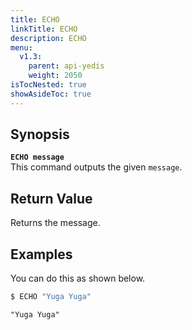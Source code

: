 ```yaml
---
title: ECHO
linkTitle: ECHO
description: ECHO
menu:
  v1.3:
    parent: api-yedis
    weight: 2050
isTocNested: true
showAsideToc: true
---
```


## Synopsis
<b>`ECHO message`</b><br>
This command outputs the given `message`.

## Return Value
Returns the message.

## Examples

You can do this as shown below.

```sh
$ ECHO "Yuga Yuga"
```

```
"Yuga Yuga"
```
